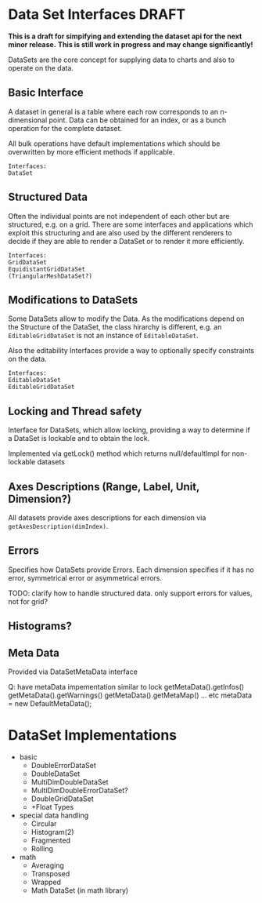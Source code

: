 # Data Set Interfaces DRAFT
**This is a draft for simpifying and extending the dataset api for the next minor release.**
**This is still work in progress and may change significantly!**

DataSets are the core concept for supplying data to charts and also to operate on the data.

## Basic Interface

A dataset in general is a table where each row corresponds to an n-dimensional point.
Data can be obtained for an index, or as a bunch operation for the complete dataset.

All bulk operations have default implementations which should be overwritten by more efficient methods if applicable.

```
Interfaces:
DataSet
```

## Structured Data

Often the individual points are not independent of each other but are structured, e.g.
on a grid.
There are some interfaces and applications which exploit this structuring and are also
used by the different renderers to decide if they are able to render a DataSet or to render it more efficiently.

```
Interfaces:
GridDataSet
EquidistantGridDataSet
(TriangularMeshDataSet?)
```

## Modifications to DataSets

Some DataSets allow to modify the Data.
As the modifications depend on the Structure of the DataSet, the class hirarchy is different, e.g. an `EditableGridDataSet` is not an instance of `EditableDataSet`.

Also the editability Interfaces provide a way to optionally specify constraints on the data.

```
Interfaces:
EditableDataSet
EditableGridDataSet
```

## Locking and Thread safety

Interface for DataSets, which allow locking, providing a way to determine if a DataSet is lockable and to obtain the lock.

Implemented via getLock() method which returns null/defaultImpl for non-lockable datasets

## Axes Descriptions (Range, Label, Unit, Dimension?)
All datasets provide axes descriptions for each dimension via `getAxesDescription(dimIndex)`.

## Errors

Specifies how DataSets provide Errors.
Each dimension specifies if it has no error, symmetrical error or asymmetrical errors.

TODO: clarify how to handle structured data. only support errors for values, not for grid?

## Histograms?

## Meta Data
Provided via DataSetMetaData interface

Q:
have metaData impementation similar to lock
getMetaData().getInfos()
getMetaData().getWarnings()
getMetaData().getMetaMap() ... etc
metaData = new DefaultMetaData();


# DataSet Implementations
- basic
    - DoubleErrorDataSet
    - DoubleDataSet
    - MultiDimDoubleDataSet
    - MultiDimDoubleErrorDataSet?
    - DoubleGridDataSet
    - +Float Types
- special data handling
    - Circular
    - Histogram(2)
    - Fragmented
    - Rolling
- math
    - Averaging
    - Transposed
    - Wrapped
    - Math DataSet (in math library)
